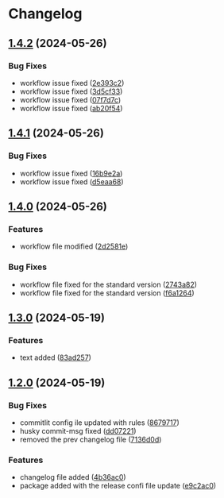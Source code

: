 # Changelog

## [1.4.2](https://github.com/sarikamahboob/frontend-boilerplate-next/compare/v1.4.1...v1.4.2) (2024-05-26)


### Bug Fixes

* workflow issue fixed ([2e393c2](https://github.com/sarikamahboob/frontend-boilerplate-next/commit/2e393c2ff0441ee467d80195924ab357da72f5ed))
* workflow issue fixed ([3d5cf33](https://github.com/sarikamahboob/frontend-boilerplate-next/commit/3d5cf337c205a3cbca0efd0d0d6cbe4823d8d08b))
* workflow issue fixed ([07f7d7c](https://github.com/sarikamahboob/frontend-boilerplate-next/commit/07f7d7c42856ee2bf4ae66c6026005f04c05097d))
* workflow issue fixed ([ab20f54](https://github.com/sarikamahboob/frontend-boilerplate-next/commit/ab20f54fa5cf29d68970c239a65607289a0daddf))

## [1.4.1](https://github.com/sarikamahboob/frontend-boilerplate-next/compare/v1.4.0...v1.4.1) (2024-05-26)


### Bug Fixes

* workflow issue fixed ([16b9e2a](https://github.com/sarikamahboob/frontend-boilerplate-next/commit/16b9e2a236470319c5e9183b0e45536d9fc08c3d))
* workflow issue fixed ([d5eaa68](https://github.com/sarikamahboob/frontend-boilerplate-next/commit/d5eaa683e232b948e60c6576d7ac326ed2a48960))

## [1.4.0](https://github.com/sarikamahboob/frontend-boilerplate-next/compare/v1.3.0...v1.4.0) (2024-05-26)


### Features

* workflow file modified ([2d2581e](https://github.com/sarikamahboob/frontend-boilerplate-next/commit/2d2581ec2dcad745e6f935445142c3b3257abccd))


### Bug Fixes

* workflow file fixed for the standard version ([2743a82](https://github.com/sarikamahboob/frontend-boilerplate-next/commit/2743a82e1aa39c1bbd3cf068938d448ab174f069))
* workflow file fixed for the standard version ([f6a1264](https://github.com/sarikamahboob/frontend-boilerplate-next/commit/f6a126443f4350eba3da53e3475df80b7424fc08))

## [1.3.0](https://github.com/sarikamahboob/frontend-boilerplate-next/compare/v1.2.0...v1.3.0) (2024-05-19)


### Features

* text added ([83ad257](https://github.com/sarikamahboob/frontend-boilerplate-next/commit/83ad25715269779a64c9e85954aae4d3ca3bd520))

## [1.2.0](https://github.com/sarikamahboob/frontend-boilerplate-next/compare/v1.1.1...v1.2.0) (2024-05-19)


### Bug Fixes

* commitlit config ile updated with rules ([8679717](https://github.com/sarikamahboob/frontend-boilerplate-next/commit/867971749c7cf2d27441312a0e62f5b7eb2152e4))
* husky commit-msg fixed ([dd07221](https://github.com/sarikamahboob/frontend-boilerplate-next/commit/dd07221585d750c1ef59a11e05e8f8f4b5055218))
* removed the prev changelog file ([7136d0d](https://github.com/sarikamahboob/frontend-boilerplate-next/commit/7136d0d296de8025ccc46a3e72c84b15be766e45))


### Features

* changelog file added ([4b36ac0](https://github.com/sarikamahboob/frontend-boilerplate-next/commit/4b36ac0b265ff346cc086c145e25ef188e9e3d6f))
* package added with the release confi file update ([e9c2ac0](https://github.com/sarikamahboob/frontend-boilerplate-next/commit/e9c2ac003295b07f57698934f0d09a03dfeac967))
